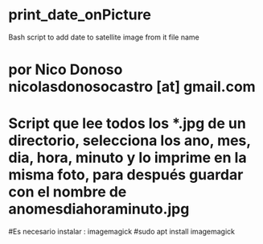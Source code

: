 # print_date_onPicture
Bash script to add date to satellite image from it file name  

# por Nico Donoso nicolasdonosocastro [at] gmail.com 
# Script que lee todos los *.jpg de un directorio, selecciona los ano, mes, dia, hora, minuto y lo imprime en la misma foto, para después guardar con el nombre de anomesdiahoraminuto.jpg
#Es necesario instalar : imagemagick
#sudo apt install imagemagick
